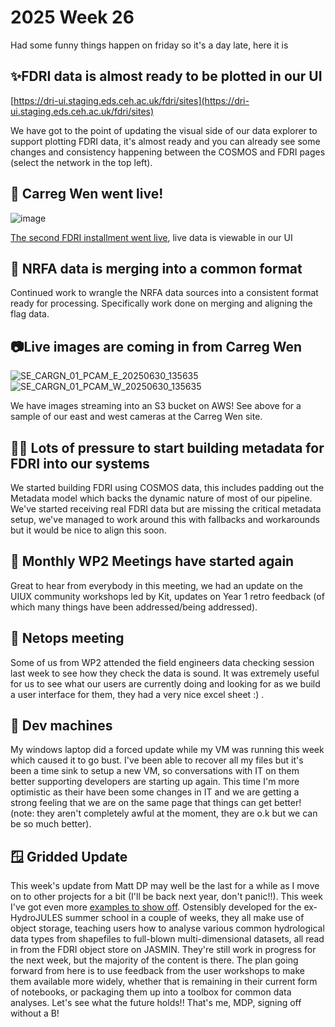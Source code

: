 # 2025 Week 26

Had some funny things happen on friday so it's a day late, here it is

## ✨FDRI data is almost ready to be plotted in our UI 
[https://dri-ui.staging.eds.ceh.ac.uk/fdri/sites](https://dri-ui.staging.eds.ceh.ac.uk/fdri/sites)

We have got to the point of updating the visual side of our data explorer to support plotting FDRI data, it's almost ready and you can already see some changes and consistency happening between the COSMOS and FDRI pages (select the network in the top left).

## 🐳 Carreg Wen went live!
![image](https://github.com/user-attachments/assets/c7c4e960-20a4-4990-81a7-5180122c97df)

[The second FDRI installment went live](https://dri-ui.staging.eds.ceh.ac.uk/fdri/sites/23B9-FKUR-TW4G?view=data), live data is viewable in our UI


## 🏁 NRFA data is merging into a common format

Continued work to wrangle the NRFA data sources into a consistent format ready for processing. Specifically work done on merging and aligning the flag data.

## 📷Live images are coming in from Carreg Wen
![SE_CARGN_01_PCAM_E_20250630_135635](https://github.com/user-attachments/assets/65aa6033-d1d4-49ab-9de0-ed6d7ccf9de3)
![SE_CARGN_01_PCAM_W_20250630_135635](https://github.com/user-attachments/assets/eb51d258-cef3-4781-9f30-a59c7e700a5c)


We have images streaming into an S3 bucket on AWS! See above for a sample of our east and west cameras at the Carreg Wen site.

## 🧑‍🍳 Lots of pressure to start building metadata for FDRI into our systems

We started building FDRI using COSMOS data, this includes padding out the Metadata model which backs the dynamic nature of most of our pipeline. We've started receiving real FDRI data but are missing the critical metadata setup, we've managed to work around this with fallbacks and workarounds but it would be nice to align this soon.

## 🥩 Monthly WP2 Meetings have started again

Great to hear from everybody in this meeting, we had an update on the UIUX community workshops led by Kit, updates on Year 1 retro feedback (of which many things have been addressed/being addressed). 

## 🎾 Netops meeting

Some of us from WP2 attended the field engineers data checking session last week to see how they check the data is sound. It was extremely useful for us to see what our users are currently doing and looking for as we build a user interface for them, they had a very nice excel sheet :) .

## 🎰 Dev machines

My windows laptop did a forced update while my VM was running this week which caused it to go bust. I've been able to recover all my files but it's been a time sink to setup a new VM, so conversations with IT on them better supporting developers are starting up again. This time I'm more optimistic as their have been some changes in IT and we are getting a strong feeling that we are on the same page that things can get better! (note: they aren't completely awful at the moment, they are o.k but we can be so much better).

## 🪟 Gridded Update

This week's update from Matt DP may well be the last for a while as I move on to other projects for a bit (I'll be back next year, don't panic!!). 
This week I've got even more [examples to show off](https://github.com/NERC-CEH/dri_gridded_data/tree/example_notebook/notebooks). Ostensibly developed for the ex-HydroJULES summer school in a couple of weeks, they all make use of object storage, teaching users how to analyse various common hydrological data types from shapefiles to full-blown multi-dimensional datasets, all read in from the FDRI object store on JASMIN. They're still work in progress for the next week, but the majority of the content is there. The plan going forward from here is to use feedback from the user workshops to make them available more widely, whether that is remaining in their current form of notebooks, or packaging them up into a toolbox for common data analyses. Let's see what the future holds!! That's me, MDP, signing off without a B! 
